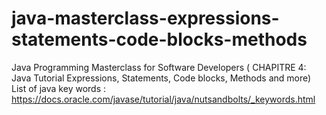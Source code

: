 # java-masterclass-expressions-statements-code-blocks-methods
Java Programming Masterclass for Software Developers ( CHAPITRE 4: Java Tutorial Expressions, Statements, Code blocks, Methods and more)
List of java key words : 
https://docs.oracle.com/javase/tutorial/java/nutsandbolts/_keywords.html